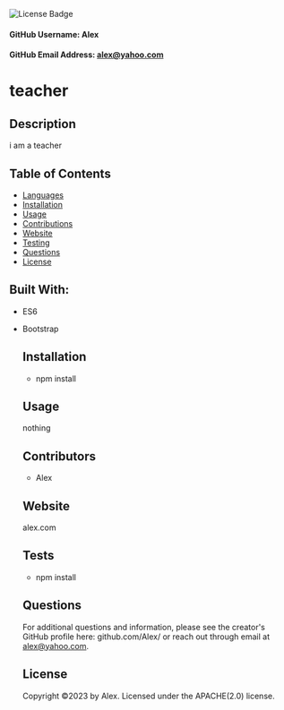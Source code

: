 
  ![License Badge](https://img.shields.io/badge/License-APACHE(2.0)-green.svg)
  
  #### GitHub Username: Alex
  
  #### GitHub Email Address: alex@yahoo.com
  
  
  # teacher
  
  ## Description
  i am a teacher
  
  ## Table of Contents
  * [Languages](#languages)
  * [Installation](#installation)
  * [Usage](#usage)
  * [Contributions](#contributions)
  * [Website](#website)
  * [Testing](#testing)
  * [Questions](#questions)
  * [License](#license)
  ## Built With:
  * ES6
* Bootstrap
  
  ## Installation
  - npm install
  
  ## Usage
  nothing
  
  ## Contributors
  - Alex
  
  ## Website
  alex.com
  
  ## Tests
  - npm install
  
  ## Questions
  For additional questions and information, please see the creator's GitHub profile here: github.com/Alex/
  or reach out through email at alex@yahoo.com.
  
  ## License
  Copyright &copy;2023 by Alex.
  Licensed under the APACHE(2.0) license.
  